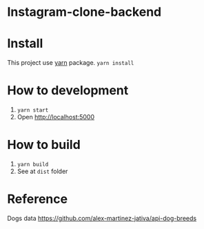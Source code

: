 # Instagram-clone-backend

# Install

This project use [yarn](https://classic.yarnpkg.com/en/docs/install/#mac-stable) package.
`yarn install`

# How to development

1. `yarn start`
2. Open [http://localhost:5000](http://localhost:5000)

# How to build
1. `yarn build`
2. See at `dist` folder

# Reference
Dogs data https://github.com/alex-martinez-jativa/api-dog-breeds
